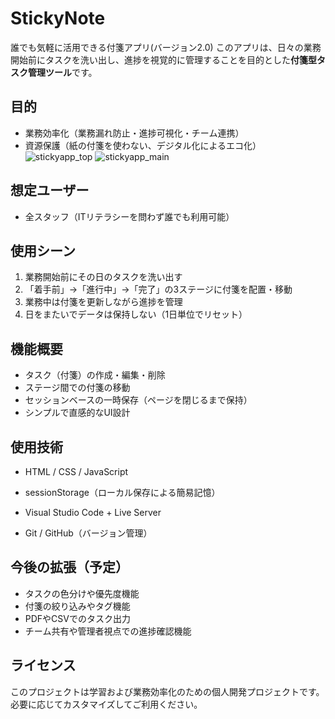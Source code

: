 # StickyNote
誰でも気軽に活用できる付箋アプリ(バージョン2.0)
このアプリは、日々の業務開始前にタスクを洗い出し、進捗を視覚的に管理することを目的とした**付箋型タスク管理ツール**です。

## 目的

- 業務効率化（業務漏れ防止・進捗可視化・チーム連携）
- 資源保護（紙の付箋を使わない、デジタル化によるエコ化）
![stickyapp_top](https://github.com/user-attachments/assets/5dacb5fe-0cf4-45b5-b792-d6d8b6355d61)
![stickyapp_main](https://github.com/user-attachments/assets/a5e56b27-513b-46f6-a6de-20b55e03f983)

## 想定ユーザー

- 全スタッフ（ITリテラシーを問わず誰でも利用可能）

## 使用シーン

1. 業務開始前にその日のタスクを洗い出す
2. 「着手前」→「進行中」→「完了」の3ステージに付箋を配置・移動
3. 業務中は付箋を更新しながら進捗を管理
4. 日をまたいでデータは保持しない（1日単位でリセット）

## 機能概要

- タスク（付箋）の作成・編集・削除
- ステージ間での付箋の移動
- セッションベースの一時保存（ページを閉じるまで保持）
- シンプルで直感的なUI設計

## 使用技術

- HTML / CSS / JavaScript
- sessionStorage（ローカル保存による簡易記憶）

- Visual Studio Code + Live Server
- Git / GitHub（バージョン管理）

## 今後の拡張（予定）

- タスクの色分けや優先度機能
- 付箋の絞り込みやタグ機能
- PDFやCSVでのタスク出力
- チーム共有や管理者視点での進捗確認機能

## ライセンス

このプロジェクトは学習および業務効率化のための個人開発プロジェクトです。  
必要に応じてカスタマイズしてご利用ください。
